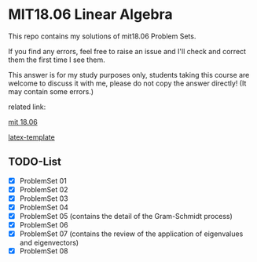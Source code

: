 # MIT18.06 Linear Algebra

This repo contains my solutions of mit18.06 Problem Sets.

If you find any errors, feel free to raise an issue and I'll check and correct them the first time I see them.

This answer is for my study purposes only, students taking this course are welcome to discuss it with me, please do not copy the answer directly! (It may contain some errors.)

related link:

[mit 18.06](https://github.com/mitmath/1806)

[latex-template](https://github.com/jdavis/latex-homework-template)

## TODO-List

- [x] ProblemSet 01
- [x] ProblemSet 02
- [x] ProblemSet 03
- [x] ProblemSet 04
- [x] ProblemSet 05 (contains the detail of the Gram-Schmidt process)
- [x] ProblemSet 06
- [x] ProblemSet 07 (contains the review of the application of eigenvalues and eigenvectors)
- [x] ProblemSet 08

